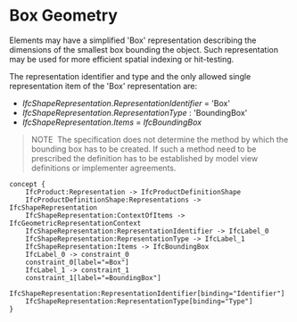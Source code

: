 Box Geometry
============

Elements may have a simplified 'Box' representation describing the dimensions of the smallest box bounding the object. Such representation may be used for more efficient spatial indexing or hit-testing.

The representation identifier and type and the only allowed single representation item of the 'Box' representation are:

* _IfcShapeRepresentation_._RepresentationIdentifier_ = 'Box'
* _IfcShapeRepresentation_._RepresentationType_ : 'BoundingBox'
* _IfcShapeRepresentation_._Items_ = _IfcBoundingBox_

> NOTE&nbsp; The specification does not determine the method by which the bounding box has to be created. If such a method need to be prescribed the definition has to be established by model view definitions or implementer agreements.

```
concept {
    IfcProduct:Representation -> IfcProductDefinitionShape
    IfcProductDefinitionShape:Representations -> IfcShapeRepresentation
    IfcShapeRepresentation:ContextOfItems -> IfcGeometricRepresentationContext
    IfcShapeRepresentation:RepresentationIdentifier -> IfcLabel_0
    IfcShapeRepresentation:RepresentationType -> IfcLabel_1
    IfcShapeRepresentation:Items -> IfcBoundingBox
    IfcLabel_0 -> constraint_0
    constraint_0[label="=Box"]
    IfcLabel_1 -> constraint_1
    constraint_1[label="=BoundingBox"]
    IfcShapeRepresentation:RepresentationIdentifier[binding="Identifier"]
    IfcShapeRepresentation:RepresentationType[binding="Type"]
}
```
